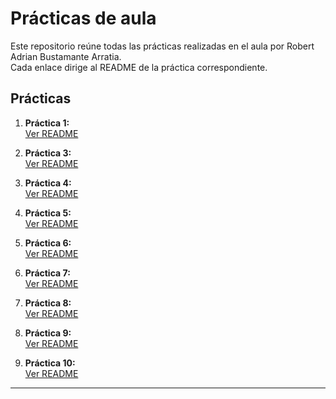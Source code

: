 # Prácticas de aula

Este repositorio reúne todas las prácticas realizadas en el aula por Robert Adrian Bustamante Arratia.  
Cada enlace dirige al README de la práctica correspondiente.

## Prácticas

1. **Práctica 1:**  
   [Ver README](./practicas/p1-tres-en-raya/README.md)

2. **Práctica 3:**  
   [Ver README](./practicas/p3-presentacion-se/README.md)

3. **Práctica 4:**  
   [Ver README](./practicas/P4-Practica-4/README.md)

4. **Práctica 5:**  
   [Ver README](./practicas/P5-Practica-5/README.md)

5. **Práctica 6:**  
   [Ver README](./practicas/P6-Practica-6/README.md)

6. **Práctica 7:**  
   [Ver README](./practicas/P7-Practica-7/README.md)

7. **Práctica 8:**  
   [Ver README](./practicas/P8-Practica-8/README.md)

8. **Práctica 9:**  
   [Ver README](./practicas/P9-Practica-9/README.md)

9. **Práctica 10:**  
    [Ver README](./practicas/P10-Practica-10/README.md)

---
